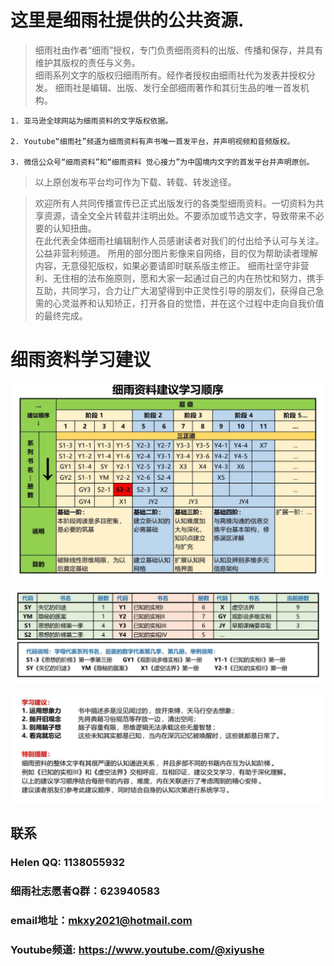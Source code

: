 # 这里是细雨社提供的公共资源.


> 细雨社由作者“细雨”授权，专门负责细雨资料的出版、传播和保存，并具有维护其版权的责任与义务。        
细雨系列文字的版权归细雨所有。经作者授权由细雨社代为发表并授权分发。
细雨社是编辑、出版、发行全部细雨著作和其衍生品的唯一首发机构。

    1. 亚马逊全球网站为细雨资料的文字版权依据。

    2. Youtube“细雨社”频道为细雨资料有声书唯一首发平台，并声明视频和音频版权。

    3. 微信公众号“细雨资料”和“细雨资料 觉心接力”为中国境内文字的首发平台并声明原创。
> 以上原创发布平台均可作为下载、转载、转发途径。

> 欢迎所有人共同传播宣传已正式出版发行的各类型细雨资料。一切资料为共享资源，请全文全片转载并注明出处。不要添加或节选文字，导致带来不必要的认知扭曲。  
在此代表全体细雨社编辑制作人员感谢读者对我们的付出给予认可与关注。
公益非营利频道。 所用的部分图片影像来自网络，目的仅为帮助读者理解内容，无意侵犯版权，如果必要请即时联系版主修正。
细雨社坚守非营利、无住相的法布施原则，愿和大家一起通过自己的内在热忱和努力，携手互助，共同学习，合力让广大渴望得到中正灵性引导的朋友们，获得自己急需的心灵滋养和认知矫正，打开各自的觉悟，并在这个过程中走向自我价值的最终完成。

# 细雨资料学习建议
!["细雨资料学习建议1"](./assets/imgs/细雨资料学习建议1.png "细雨资料学习建议1")

!["细雨资料学习建议2"](./assets/imgs/细雨资料学习建议2.png "细雨资料学习建议2")

!["细雨资料学习建议3"](./assets/imgs/细雨资料学习建议3.png "细雨资料学习建议3")


## 联系
### Helen QQ: 1138055932  
### 细雨社志愿者Q群：623940583
### email地址：mkxy2021@hotmail.com

### Youtube频道: https://www.youtube.com/@xiyushe
 
